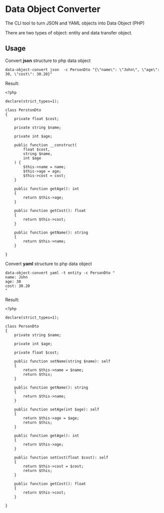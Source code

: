 # Data Object Converter

The CLI tool to turn JSON and YAML objects into Data Object (PHP)

There are two types of object: entity and data transfer object.

## Usage

Convert **json** structure to php data object 
```
data-object-convert json  -c PersonDto "{\"name\": \"John\", \"age\": 30, \"cost\": 30.20}"
```

Result:
```
<?php

declare(strict_types=1);

class PerstonDto
{
    private float $cost;

    private string $name;

    private int $age;

    public function __construct(
        float $cost,
        string $name,
        int $age
    ) {
        $this->name = name;
        $this->age = age;
        $this->cost = cost;
    }

    public function getAge(): int
    {
        return $this->age;
    }

    public function getCost(): float
    {
        return $this->cost;
    }

    public function getName(): string
    {
        return $this->name;
    }

}

```

Convert **yaml** structure to php data object

```
data-object-convert yaml -t entity -c PersonDto "
name: John
age: 30
cost: 30.20
"
```

Result:

```
<?php

declare(strict_types=1);

class PersonDto
{
    private string $name;

    private int $age;

    private float $cost;

    public function setName(string $name): self
    {
        return $this->name = $name;
        return $this;
    }

    public function getName(): string
    {
        return $this->name;
    }

    public function setAge(int $age): self
    {
        return $this->age = $age;
        return $this;
    }

    public function getAge(): int
    {
        return $this->age;
    }

    public function setCost(float $cost): self
    {
        return $this->cost = $cost;
        return $this;
    }

    public function getCost(): float
    {
        return $this->cost;
    }

}
```